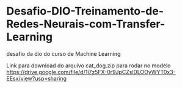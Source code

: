 # Desafio-DIO-Treinamento-de-Redes-Neurais-com-Transfer-Learning
desafio da dio do curso de Machine Learning


Link para download do arquivo cat_dog.zip para rodar no modelo
https://drive.google.com/file/d/1i7z5FX-0r9JpCZslDLOOyWYT0x3-EEsx/view?usp=sharing
